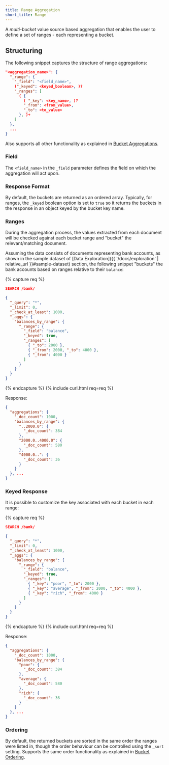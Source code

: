 ```yaml
---
title: Range Aggregation
short_title: Range
---
```


A _multi-bucket_ value source based aggregation that enables the user to define
a set of ranges - each representing a bucket.


## Structuring

The following snippet captures the structure of range aggregations:

```json
"<aggregation_name>": {
  "_range": {
    "_field": "<field_name>",
    ("_keyed": <keyed_boolean>, )?
    "_ranges": [
      ( {
        ( "_key": <key_name>, )?
        "_from": <from_value>,
        "_to": <to_value>
      }, )+
    ]
  },
  ...
}
```

Also supports all other functionality as explained in [Bucket Aggregations](..#structuring).

### Field

The `<field_name>` in the `_field` parameter defines the field on which the
aggregation will act upon.

### Response Format

By default, the buckets are returned as an ordered array. Typically, for ranges,
the `_keyed` boolean option is set to `true` so it returns the buckets in the
response in an object keyed by the bucket key name.

### Ranges

During the aggregation process, the values extracted from each document will be
checked against each bucket range and "bucket" the relevant/matching document.

Assuming the data consists of documents representing bank accounts, as shown in
the sample dataset of [Data Exploration]({{ '/docs/exploration' | relative_url }}#sample-dataset)
section, the following snippet "buckets" the bank accounts based on ranges
relative to their `balance`:

{% capture req %}

```json
SEARCH /bank/

{
  "_query": "*",
  "_limit": 0,
  "_check_at_least": 1000,
  "_aggs": {
    "balances_by_range": {
      "_range": {
        "_field": "balance",
        "_keyed": true,
        "_ranges": [
          { "_to": 2000 },
          { "_from": 2000, "_to": 4000 },
          { "_from": 4000 }
        ]
      }
    }
  }
}
```
{% endcapture %}
{% include curl.html req=req %}

Response:

```json
{
  "aggregations": {
    "_doc_count": 1000,
    "balances_by_range": {
      "..2000.0": {
        "_doc_count": 384
      },
      "2000.0..4000.0": {
        "_doc_count": 580
      },
      "4000.0..": {
        "_doc_count": 36
      }
    }
  }, ...
}
```


### Keyed Response

It is possible to customize the key associated with each bucket in each range:

{% capture req %}

```json
SEARCH /bank/

{
  "_query": "*",
  "_limit": 0,
  "_check_at_least": 1000,
  "_aggs": {
    "balances_by_range": {
      "_range": {
        "_field": "balance",
        "_keyed": true,
        "_ranges": [
          { "_key": "poor", "_to": 2000 },
          { "_key": "average", "_from": 2000, "_to": 4000 },
          { "_key": "rich", "_from": 4000 }
        ]
      }
    }
  }
}
```
{% endcapture %}
{% include curl.html req=req %}

Response:

```json
{
  "aggregations": {
    "_doc_count": 1000,
    "balances_by_range": {
      "poor": {
        "_doc_count": 384
      },
      "average": {
        "_doc_count": 580
      },
      "rich": {
        "_doc_count": 36
      }
    }
  }, ...
}
```

### Ordering

By default, the returned buckets are sorted in the same order the ranges were
listed in, though the order behaviour can be controlled using the `_sort`
setting. Supports the same order functionality as explained in
[Bucket Ordering](..#ordering).
